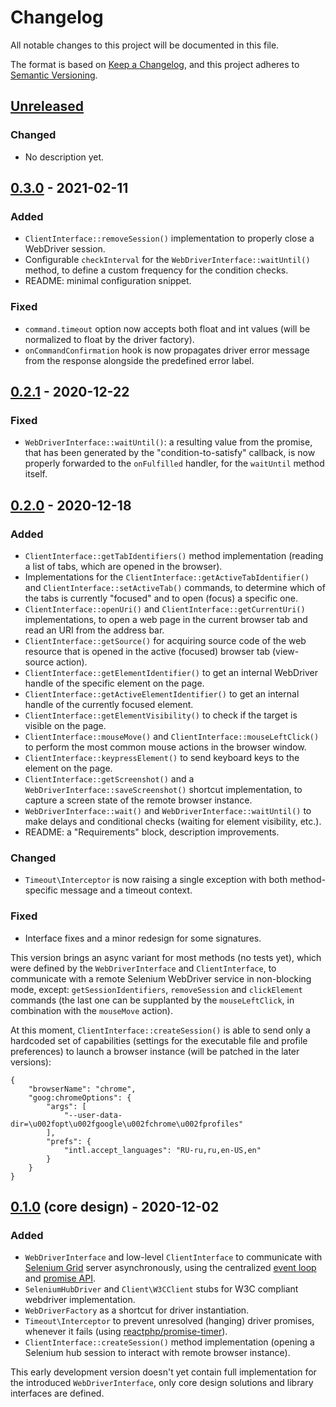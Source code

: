 
# Changelog

All notable changes to this project will be documented in this file.

The format is based on [Keep a Changelog](https://keepachangelog.com/en/1.0.0),
and this project adheres to [Semantic Versioning](https://semver.org/spec/v2.0.0.html).

## [Unreleased]

### Changed

- No description yet.

## [0.3.0] - 2021-02-11

### Added

- `ClientInterface::removeSession()` implementation to properly close a WebDriver session.
- Configurable `checkInterval` for the `WebDriverInterface::waitUntil()` method, to define a custom frequency for the
condition checks.
- README: minimal configuration snippet.

### Fixed

- `command.timeout` option now accepts both float and int values (will be normalized to float by the driver factory).
- `onCommandConfirmation` hook is now propagates driver error message from the response alongside the predefined error
label.

## [0.2.1] - 2020-12-22

### Fixed

- `WebDriverInterface::waitUntil()`: a resulting value from the promise, that has been generated by the
"condition-to-satisfy" callback, is now properly forwarded to the `onFulfilled` handler, for the `waitUntil` method
itself.

## [0.2.0] - 2020-12-18

### Added

- `ClientInterface::getTabIdentifiers()` method implementation (reading a list of tabs, which are opened in the
browser).
- Implementations for the `ClientInterface::getActiveTabIdentifier()` and `ClientInterface::setActiveTab()` commands,
to determine which of the tabs is currently "focused" and to open (focus) a specific one.
- `ClientInterface::openUri()` and `ClientInterface::getCurrentUri()` implementations, to open a web page
in the current browser tab and read an URI from the address bar.
- `ClientInterface::getSource()` for acquiring source code of the web resource that is opened in the active (focused)
browser tab (view-source action).
- `ClientInterface::getElementIdentifier()` to get an internal WebDriver handle of the specific element on the page.
- `ClientInterface::getActiveElementIdentifier()` to get an internal handle of the currently focused element.
- `ClientInterface::getElementVisibility()` to check if the target is visible on the page.
- `ClientInterface::mouseMove()` and `ClientInterface::mouseLeftClick()` to perform the most common mouse actions in
the browser window.
- `ClientInterface::keypressElement()` to send keyboard keys to the element on the page.
- `ClientInterface::getScreenshot()` and a `WebDriverInterface::saveScreenshot()` shortcut implementation, to capture
a screen state of the remote browser instance.
- `WebDriverInterface::wait()` and `WebDriverInterface::waitUntil()` to make delays and conditional checks
(waiting for element visibility, etc.).
- README: a "Requirements" block, description improvements.

### Changed

- `Timeout\Interceptor` is now raising a single exception with both method-specific message and a timeout context.

### Fixed

- Interface fixes and a minor redesign for some signatures.

This version brings an async variant for most methods (no tests yet), which were defined by the
`WebDriverInterface` and `ClientInterface`, to communicate with a remote Selenium WebDriver service in non-blocking
mode, except: `getSessionIdentifiers`, `removeSession` and `clickElement` commands (the last one can be supplanted
by the `mouseLeftClick`, in combination with the `mouseMove` action).

At this moment, `ClientInterface::createSession()` is able to send only a hardcoded set of capabilities (settings
for the executable file and profile preferences) to launch a browser instance (will be patched in the later versions):

```
{
    "browserName": "chrome",
    "goog:chromeOptions": {
        "args": [
            "--user-data-dir=\u002fopt\u002fgoogle\u002fchrome\u002fprofiles"
        ],
        "prefs": {
            "intl.accept_languages": "RU-ru,ru,en-US,en"
        }
    }
}
``` 

## [0.1.0] (core design) - 2020-12-02

### Added

- `WebDriverInterface` and low-level `ClientInterface` to communicate with
[Selenium Grid](https://www.selenium.dev/documentation/en/grid) server asynchronously, using the centralized
[event loop](https://github.com/reactphp/event-loop) and [promise API](https://github.com/reactphp/promise).
- `SeleniumHubDriver` and `Client\W3CClient` stubs for W3C compliant webdriver implementation.
- `WebDriverFactory` as a shortcut for driver instantiation.
- `Timeout\Interceptor` to prevent unresolved (hanging) driver promises, whenever it fails
(using [reactphp/promise-timer](https://github.com/reactphp/promise-timer)).
- `ClientInterface::createSession()` method implementation (opening a Selenium hub session to interact with remote
browser instance).

This early development version doesn't yet contain full implementation for the introduced `WebDriverInterface`, only
core design solutions and library interfaces are defined.

[Unreleased]: https://github.com/itnelo/reactphp-webdriver/compare/0.3.0...0.x
[0.3.0]: https://github.com/itnelo/reactphp-webdriver/compare/0.2.1..0.3.0
[0.2.1]: https://github.com/itnelo/reactphp-webdriver/compare/0.2.0..0.2.1
[0.2.0]: https://github.com/itnelo/reactphp-webdriver/compare/0.1.0..0.2.0
[0.1.0]: https://github.com/itnelo/reactphp-webdriver/releases/tag/0.1.0